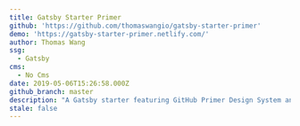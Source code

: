 ```yaml
---
title: Gatsby Starter Primer
github: 'https://github.com/thomaswangio/gatsby-starter-primer'
demo: 'https://gatsby-starter-primer.netlify.com/'
author: Thomas Wang
ssg:
  - Gatsby
cms:
  - No Cms
date: 2019-05-06T15:26:58.000Z
github_branch: master
description: "A Gatsby starter featuring GitHub Primer Design System and React components \U0001F419⚪️"
stale: false
---
```

